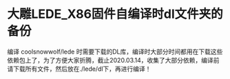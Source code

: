 # 大雕LEDE_X86固件自编译时dl文件夹的备份

编译 coolsnowwolf/lede  时需要下载的DL库，编译时大部分时间都用在下载这些依赖包上了，为了方便大家折腾，截止2020.03.14，收集了大部分依赖，编译前请下载所有文件，然后放在./lede/dl下，再进行编译！

